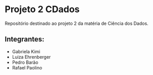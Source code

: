 # Projeto 2 CDados
Repositório destinado ao projeto 2 da matéria de Ciência dos Dados.

## Integrantes:
* Gabriela Kimi
* Luiza Ehrenberger
* Pedro Barão
* Rafael Paolino 

